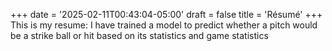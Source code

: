 +++
date = '2025-02-11T00:43:04-05:00'
draft = false
title = 'Résumé'
+++
This is my resume:
I have trained a model to predict whether a pitch would be a strike ball or hit based on its statistics and game statistics
